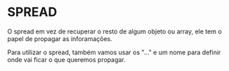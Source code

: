# SPREAD

O spread em vez de recuperar o resto de algum objeto ou array, ele tem o papel de propagar as inforamações.

Para utilizar o spread, também vamos usar os "..." e um nome para definir onde vai ficar o que queremos propagar.
